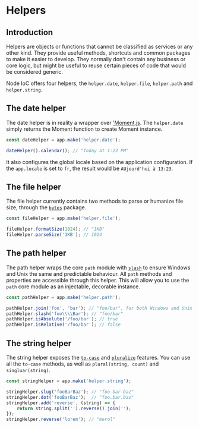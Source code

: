 # Helpers

## Introduction

Helpers are objects or functions that cannot be classified as services or any other kind.
They provide useful methods, shortcuts and common packages to make it easier to develop.
They normally don't contain any business or core logic, but might be useful to reuse certain pieces of code that would be considered generic.

Node IoC offers four helpers, the `helper.date`, `helper.file`, `helper.path` and `helper.string`.



## The date helper

The date helper is in reality a wrapper over ['Moment.js](https://momentjs.com/).
The `helper.date` simply returns the Moment function to create Moment instance.

```javascript
const dateHelper = app.make('helper.date');

dateHelper().calendar(); // "Today at 1:23 PM"
```

It also configures the global locale based on the application configuration.
If the `app.locale` is set to `fr`, the result would be `AUjourd'hui à 13:23`.



## The file helper

The file helper currently contains two methods to parse or humanize file size, through the [`bytes`](https://github.com/visionmedia/bytes.js) package.

```javascript
const fileHelper = app.make('helper.file');

fileHelper.formatSize(1024); // "1KB"
fileHelper.parseSize('1KB'); // 1024
```



## The path helper

The path helper wraps the core `path` module with [`slash`](https://github.com/sindresorhus/slash) to ensure Windows and Unix the same and predictable behaviour.
All `path` methods and properties are accessible through this helper.
This will allow you to use the `path` core module as an injectable, decorable instance.

```javascript
const pathHelper = app.make('helper.path');

pathHelper.join('foo', 'bar'); // "foo/bar", for both Windows and Unix
pathHelper.slash('foo\\\\Bar'); // "foo/bar"
pathHelper.isAbsolute('/foo/bar'); // true
pathHelper.isRelative('/foo/bar'); // false
```



## The string helper

The string helper exposes the [`to-case`](https://github.com/ianstormtaylor/to-case) and [`pluralize`](https://github.com/blakeembrey/pluralize) features.
You can use all the `to-case` methods, as well as `plural(string, count)` and `singluar(string)`.

```javascript
const stringHelper = app.make('helper.string');

stringHelper.slug('fooBarBaz'); // "foo-bar-baz"
stringHelper.dot('fooBarBaz');  // "foo.bar.baz"
stringHelper.add('reverse', (string) => {
    return string.split('').reverse().join('');
});
stringHelper.reverse('lorem'); // "merol"
```
